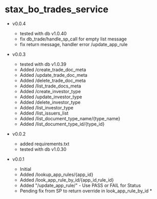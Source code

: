# stax_bo_trades_service

+ v0.0.4
    + tested with db v1.0.40
    + fix db_trade/handle_sp_call for empty list message
    + fix return message, handler error /update_app_rule


+ v0.0.3
    - tested with db v1.0.39
    - Added /create_trade_doc_meta
    - Added /update_trade_doc_meta
    - Added /delete_trade_doc_meta
    - Added /list_trade_docs_meta
    - Added /create_investor_type
    - Added /update_investor_type
    - Added /delete_investor_type
    - Added /list_investor_type
    - Added /list_issuers_list
    - Added /list_document_type_name/{type_name}
    - Added /list_document_type_id/{type_id}


+ v0.0.2
    - added requirements.txt
    - tested with db v1.0.30

+ v0.0.1
    - Initial
    - Added /lookup_app_rules/{app_id}
    - Added /look_app_rule_by_id/{app_id,rule_id}
    - Added "/update_app_rule/" - Use PASS or FAIL for Status

    * Pending fix from SP to return override in look_app_rule_by_id *

